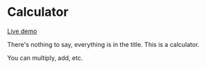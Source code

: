 # Calculator

[Live demo](https://namelessproj.github.io/Calculator/)

There's nothing to say, everything is in the title. This is a calculator.

You can multiply, add, etc.
